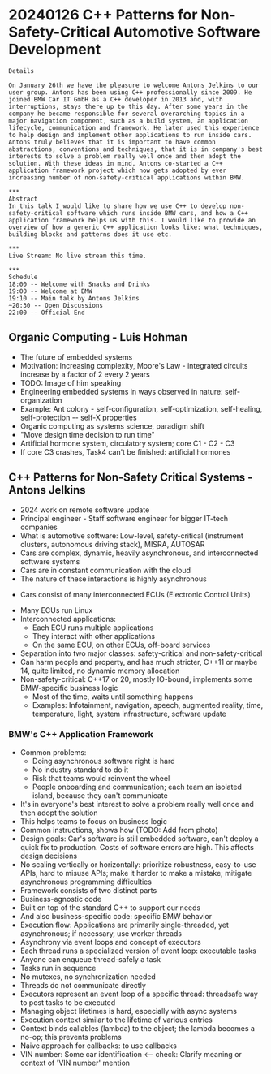# 20240126 C++ Patterns for Non-Safety-Critical Automotive Software Development

```
Details

On January 26th we have the pleasure to welcome Antons Jelkins to our user group. Antons has been using C++ professionally since 2009. He joined BMW Car IT GmbH as a C++ developer in 2013 and, with interruptions, stays there up to this day. After some years in the company he became responsible for several overarching topics in a major navigation component, such as a build system, an application lifecycle, communication and framework. He later used this experience to help design and implement other applications to run inside cars. Antons truly believes that it is important to have common abstractions, conventions and techniques, that it is in company's best interests to solve a problem really well once and then adopt the solution. With these ideas in mind, Antons co-started a C++ application framework project which now gets adopted by ever increasing number of non-safety-critical applications within BMW.

***
Abstract
In this talk I would like to share how we use C++ to develop non-safety-critical software which runs inside BMW cars, and how a C++ application framework helps us with this. I would like to provide an overview of how a generic C++ application looks like: what techniques, building blocks and patterns does it use etc.

***
Live Stream: No live stream this time.

***
Schedule
18:00 -- Welcome with Snacks and Drinks
19:00 -- Welcome at BMW
19:10 -- Main talk by Antons Jelkins
~20:30 -- Open Discussions
22:00 -- Official End
```

## Organic Computing - Luis Hohman
* The future of embedded systems
* Motivation: Increasing complexity, Moore's Law - integrated circuits increase by a factor of 2 every 2 years
* TODO: Image of him speaking
* Engineering embedded systems in ways observed in nature: self-organization
* Example: Ant colony - self-configuration, self-optimization, self-healing, self-protection -- self-X properties
* Organic computing as systems science, paradigm shift
* "Move design time decision to run time"
* Artificial hormone system, circulatory system; core C1 - C2 - C3
* If core C3 crashes, Task4 can't be finished: artificial hormones

## C++ Patterns for Non-Safety Critical Systems - Antons Jelkins
* 2024 work on remote software update
* Principal engineer - Staff software engineer for bigger IT-tech companies
* What is automotive software: Low-level, safety-critical (instrument clusters, autonomous driving stack), MISRA, AUTOSAR
* Cars are complex, dynamic, heavily asynchronous, and interconnected software systems
* Cars are in constant communication with the cloud
* The nature of these interactions is highly asynchronous
+ Cars consist of many interconnected ECUs (Electronic Control Units)
* Many ECUs run Linux
* Interconnected applications:
  * Each ECU runs multiple applications
  * They interact with other applications
  * On the same ECU, on other ECUs, off-board services
* Separation into two major classes: safety-critical and non-safety-critical
* Can harm people and property, and has much stricter, C++11 or maybe 14, quite limited, no dynamic memory allocation
* Non-safety-critical: C++17 or 20, mostly IO-bound, implements some BMW-specific business logic
  * Most of the time, waits until something happens
  * Examples: Infotainment, navigation, speech, augmented reality, time, temperature, light, system infrastructure, software update

### BMW's C++ Application Framework
* Common problems:
    * Doing asynchronous software right is hard
    * No industry standard to do it
    * Risk that teams would reinvent the wheel
    * People onboarding and communication; each team an isolated island, because they can't communicate
* It's in everyone's best interest to solve a problem really well once and then adopt the solution
* This helps teams to focus on business logic
* Common instructions, shows how (TODO: Add from photo)
* Design goals: Car's software is still embedded software, can't deploy a quick fix to production. Costs of software errors are high. This affects design decisions
* No scaling vertically or horizontally: prioritize robustness, easy-to-use APIs, hard to misuse APIs; make it harder to make a mistake; mitigate asynchronous programming difficulties
* Framework consists of two distinct parts
* Business-agnostic code
* Built on top of the standard C++ to support our needs
* And also business-specific code: specific BMW behavior
* Execution flow: Applications are primarily single-threaded, yet asynchronous; if necessary, use worker threads
* Asynchrony via event loops and concept of executors
* Each thread runs a specialized version of event loop: executable tasks
* Anyone can enqueue thread-safely a task
* Tasks run in sequence
* No mutexes, no synchronization needed
* Threads do not communicate directly
* Executors represent an event loop of a specific thread: threadsafe way to post tasks to be executed
* Managing object lifetimes is hard, especially with async systems
* Execution context similar to the lifetime of various entries
* Context binds callables (lambda) to the object; the lambda becomes a no-op; this prevents problems
* Naive approach for callbacks: to use callbacks
* VIN number: Some car identification <-- check: Clarify meaning or context of 'VIN number' mention
